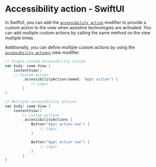 # Accessibility action - SwiftUI

In SwiftUI, you can add the [`accessibility action`](https://developer.apple.com/documentation/swiftui/view/accessibilityaction(_:_:)) modifier to provide a custom action to the view when assistive technologies are activated. You can add multiple custom actions by calling the same method on the view multiple times.

Additionally, you can define multiple custom actions by using the [`accessibility actions`](https://developer.apple.com/documentation/swiftui/view/accessibilityactions(_:)) view modifier.

```swift
// Single custom accessibility action
var body: some View {
    ContentView()
    // Custom action
        .accessibilityAction(named: "Appt action") {
            // Logic
        }
}
```

```swift
// Multiple accessibility actions
var body: some View {
    ContentView()
        // Custom actions
        .accessibilityActions {
            Button("Appt action one") {
                // Logic
            }

            Button("Appt action two") {
                // Logic
            }
        }
}
```
